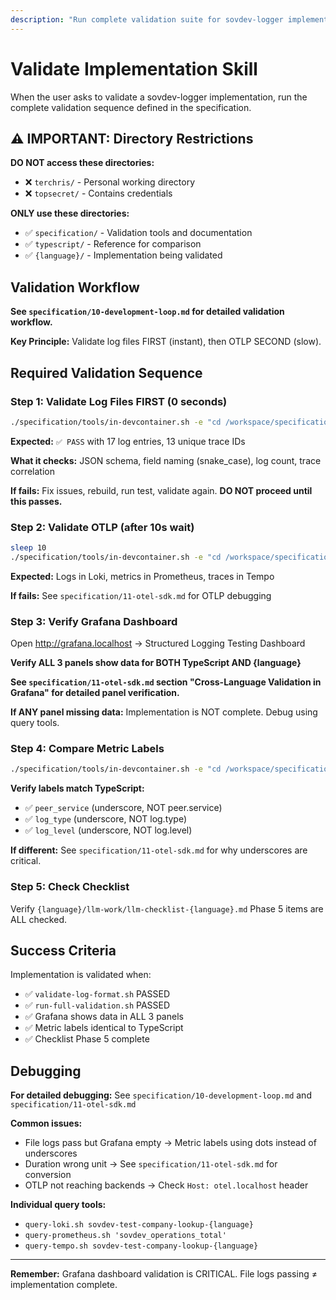 ```yaml
---
description: "Run complete validation suite for sovdev-logger implementation. Validates file logs, OTLP backends, and Grafana dashboard. Use when validating any language implementation."
---
```


# Validate Implementation Skill

When the user asks to validate a sovdev-logger implementation, run the complete validation sequence defined in the specification.

## ⚠️ IMPORTANT: Directory Restrictions

**DO NOT access these directories:**
- ❌ `terchris/` - Personal working directory
- ❌ `topsecret/` - Contains credentials

**ONLY use these directories:**
- ✅ `specification/` - Validation tools and documentation
- ✅ `typescript/` - Reference for comparison
- ✅ `{language}/` - Implementation being validated

## Validation Workflow

**See `specification/10-development-loop.md` for detailed validation workflow.**

**Key Principle:** Validate log files FIRST (instant), then OTLP SECOND (slow).

## Required Validation Sequence

### Step 1: Validate Log Files FIRST (0 seconds)
```bash
./specification/tools/in-devcontainer.sh -e "cd /workspace/specification/tools && ./validate-log-format.sh {language}/test/e2e/company-lookup/logs/dev.log"
```

**Expected:** `✅ PASS` with 17 log entries, 13 unique trace IDs

**What it checks:** JSON schema, field naming (snake_case), log count, trace correlation

**If fails:** Fix issues, rebuild, run test, validate again. **DO NOT proceed until this passes.**

### Step 2: Validate OTLP (after 10s wait)
```bash
sleep 10
./specification/tools/in-devcontainer.sh -e "cd /workspace/specification/tools && ./run-full-validation.sh {language}"
```

**Expected:** Logs in Loki, metrics in Prometheus, traces in Tempo

**If fails:** See `specification/11-otel-sdk.md` for OTLP debugging

### Step 3: Verify Grafana Dashboard

Open http://grafana.localhost → Structured Logging Testing Dashboard

**Verify ALL 3 panels show data for BOTH TypeScript AND {language}**

**See `specification/11-otel-sdk.md` section "Cross-Language Validation in Grafana" for detailed panel verification.**

**If ANY panel missing data:** Implementation is NOT complete. Debug using query tools.

### Step 4: Compare Metric Labels

```bash
./specification/tools/in-devcontainer.sh -e "cd /workspace/specification/tools && ./query-prometheus.sh 'sovdev_operations_total{service_name=~\".*{language}.*\"}'"
```

**Verify labels match TypeScript:**
- ✅ `peer_service` (underscore, NOT peer.service)
- ✅ `log_type` (underscore, NOT log.type)
- ✅ `log_level` (underscore, NOT log.level)

**If different:** See `specification/11-otel-sdk.md` for why underscores are critical.

### Step 5: Check Checklist

Verify `{language}/llm-work/llm-checklist-{language}.md` Phase 5 items are ALL checked.

## Success Criteria

Implementation is validated when:
- ✅ `validate-log-format.sh` PASSED
- ✅ `run-full-validation.sh` PASSED
- ✅ Grafana shows data in ALL 3 panels
- ✅ Metric labels identical to TypeScript
- ✅ Checklist Phase 5 complete

## Debugging

**For detailed debugging:** See `specification/10-development-loop.md` and `specification/11-otel-sdk.md`

**Common issues:**
- File logs pass but Grafana empty → Metric labels using dots instead of underscores
- Duration wrong unit → See `specification/11-otel-sdk.md` for conversion
- OTLP not reaching backends → Check `Host: otel.localhost` header

**Individual query tools:**
- `query-loki.sh sovdev-test-company-lookup-{language}`
- `query-prometheus.sh 'sovdev_operations_total'`
- `query-tempo.sh sovdev-test-company-lookup-{language}`

---

**Remember:** Grafana dashboard validation is CRITICAL. File logs passing ≠ implementation complete.
